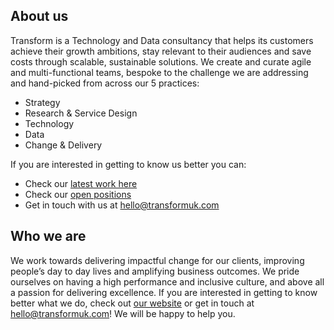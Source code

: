 



## About us

Transform is a Technology and Data consultancy that helps its customers achieve their growth ambitions, stay relevant to their audiences and save costs through scalable, sustainable solutions.
We create and curate agile and multi-functional teams, bespoke to the challenge we are addressing and hand-picked from across our 5 practices:
- Strategy
- Research & Service Design
- Technology
- Data
- Change & Delivery

If you are interested in getting to know us better you can:
- Check our [latest work here](https://www.transformuk.com/projects)
- Check our [open positions](https://www.transformuk.com/join-us)
- Get in touch with us at [hello@transformuk.com](mailto:hello@transformuk.com)


## Who we are

We work towards delivering impactful change for our clients, improving people’s day to day lives and amplifying business outcomes. We pride ourselves on having a high performance and inclusive culture, and above all a passion for delivering excellence.
If you are interested in getting to know better what we do, check out [our website](https://www.transformuk.com) or get in touch at [hello@transformuk.com](mailto:hello@transformuk.com)! We will be happy to help you.
